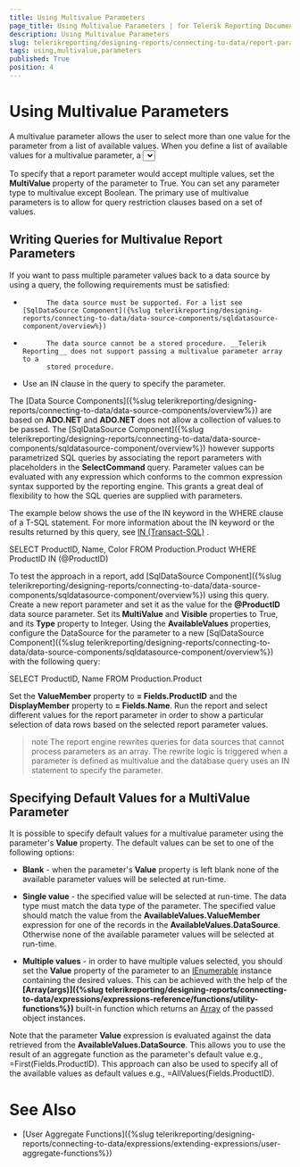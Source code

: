 ```yaml
---
title: Using Multivalue Parameters
page_title: Using Multivalue Parameters | for Telerik Reporting Documentation
description: Using Multivalue Parameters
slug: telerikreporting/designing-reports/connecting-to-data/report-parameters/using-multivalue-parameters
tags: using,multivalue,parameters
published: True
position: 4
---
```


# Using Multivalue Parameters



A multivalue parameter allows the user to select more than one value for the parameter from a list of available values.
        When you define a list of available values for a multivalue parameter, a __<select all>__
        option is automatically added to the list of values in the report parameter editor. You can use this option to select and clear all
        values in the list. The expression for a multivalue parameter does not differ from the expression for a single value parameter i.e., the
        expression begins with the __Parameters__ keyword. For example, a parameter named __VendorSelect__
        appears as __Parameters.VendorSelect.Value__ in the expression editor. For more information,
        see [Using Report Parameters in Expressions]({%slug telerikreporting/designing-reports/connecting-to-data/report-parameters/using-report-parameters-in-expressions%}).
      

To specify that a report parameter would accept multiple values, set the __MultiValue__ property of the parameter to True. You can set any parameter
        type to multivalue except Boolean. The primary use of multivalue parameters is to allow for query restriction clauses based on a set of values.
      

## Writing Queries for Multivalue Report Parameters

If you want to pass multiple parameter values back to a data source by using a query, the following requirements must be satisfied:

* 
            The data source must be supported. For a list see [SqlDataSource Component]({%slug telerikreporting/designing-reports/connecting-to-data/data-source-components/sqldatasource-component/overview%})

* 
            The data source cannot be a stored procedure. __Telerik Reporting__ does not support passing a multivalue parameter array to a
            stored procedure.
          

* Use an IN clause in the query to specify the parameter.

The [Data Source Components]({%slug telerikreporting/designing-reports/connecting-to-data/data-source-components/overview%}) are based on
          __ADO.NET__ and __ADO.NET__ does not
          allow a collection of values to be passed. The [SqlDataSource Component]({%slug telerikreporting/designing-reports/connecting-to-data/data-source-components/sqldatasource-component/overview%}) however supports parametrized SQL
          queries by associating the report parameters with placeholders in the __SelectCommand__ query. Parameter values can be evaluated with any
          expression which conforms to the common expression syntax supported by the reporting engine. This grants a great deal of flexibility
          to how the SQL queries are supplied with parameters.
        

The example below shows the use of the IN keyword in the WHERE clause of a T-SQL statement. For more
          information about the IN keyword or the results returned by this query, see [IN (Transact-SQL)](http://msdn.microsoft.com/en-us/library/ms177682(SQL.90).aspx)
          .
        

	
SELECT        ProductID, Name, Color
FROM            Production.Product
WHERE        ProductID IN (@ProductID)




To test the approach in a report, add [SqlDataSource Component]({%slug telerikreporting/designing-reports/connecting-to-data/data-source-components/sqldatasource-component/overview%}) using this query.
          Create a new report parameter
          and set it as the value for the __@ProductID__ data source parameter. Set its __MultiValue__ and
          __Visible__ properties to True, and its __Type__ property to Integer.
          Using the __AvailableValues__ properties, configure the DataSource for the parameter to a new
          [SqlDataSource Component]({%slug telerikreporting/designing-reports/connecting-to-data/data-source-components/sqldatasource-component/overview%}) with the following query:
        

	
SELECT        ProductID, Name
FROM            Production.Product




Set the __ValueMember__ property to __= Fields.ProductID__ and the 
          __DisplayMember__ property to __= Fields.Name__.
          Run the report and select different values for the report parameter in order to show a particular selection of data rows based on the selected report parameter values.
        

>note The report engine rewrites queries for data sources that cannot process parameters as an array. The rewrite logic is triggered when a parameter is
            defined as multivalue and the database query uses an IN statement to specify the parameter.
>


## Specifying Default Values for a MultiValue Parameter

It is possible to specify default values for a multivalue parameter using the parameter's __Value__ property.
          The default values can be set to one of the following options:
        

* __Blank__ - when the parameter's __Value__ property is left blank none of the 
              available parameter values will be selected at run-time.
            

* __Single value__ - the specified value will be selected at run-time. The data type must match the data type of the parameter.
              The specified value should match the value from the __AvailableValues.ValueMember__ expression for one of the records in the 
              __AvailableValues.DataSource__.
              Otherwise none of the available parameter values will be selected at run-time.
            

* __Multiple values__ - in order to have multiple values selected, you should set the __Value__
              property of the parameter to an
              [IEnumerable](http://msdn.microsoft.com/en-us/library/system.collections.ienumerable.aspx)
              instance containing the desired values. This can be achieved with the help of the
              __[Array(args)]({%slug telerikreporting/designing-reports/connecting-to-data/expressions/expressions-reference/functions/utility-functions%})__ built-in function which returns an
              [Array](http://msdn.microsoft.com/en-us/library/system.array.aspx)
              of the passed object instances.
            

Note that the parameter __Value__ expression is evaluated against the data retrieved from the __AvailableValues.DataSource__.
          This allows you to use the result of an aggregate function as the parameter's default value e.g., =First(Fields.ProductID). This
          approach can also be used to specify all of the available values as default values e.g., =AllValues(Fields.ProductID).
        

# See Also

 * [User Aggregate Functions]({%slug telerikreporting/designing-reports/connecting-to-data/expressions/extending-expressions/user-aggregate-functions%})
